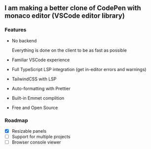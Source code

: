 ## I am making a better clone of CodePen with monaco editor (VSCode editor library)

### Features

- No backend

  Everything is done on the client to be as fast as possible

- Familiar VSCode experience
- Full TypeScript LSP integration (get in-editor errors and warnings)
- TailwindCSS with LSP
- Auto-formatting with Prettier
- Built-in Emmet complition
- Free and Open Source

### Roadmap

- [x] Resizable panels
- [ ] Support for multiple projects
- [ ] Browser console viewer
